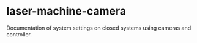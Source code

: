 # laser-machine-camera
Documentation of system settings on closed systems using cameras and controller.
